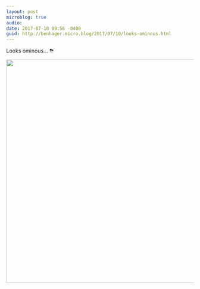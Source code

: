 ```yaml
---
layout: post
microblog: true
audio: 
date: 2017-07-10 09:56 -0400
guid: http://benhager.micro.blog/2017/07/10/looks-ominous.html
---
```

Looks ominous... ⛈

<img src="http://hager.blog/uploads/2017/03270bb8db.jpg" width="600" height="600" style="height: auto" />
